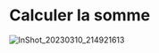 # Calculer la somme
![InShot_20230310_214921613](https://user-images.githubusercontent.com/92756846/224426511-703c39dc-c9b5-4bc1-afac-cac2a03373db.jpg)
